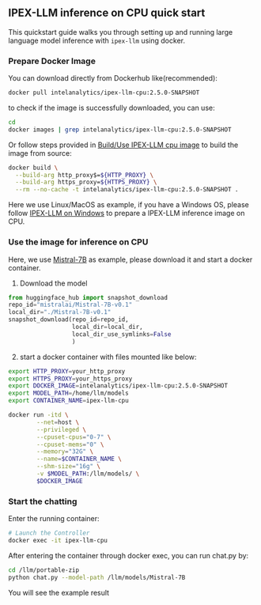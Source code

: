## IPEX-LLM inference on CPU quick start

This quickstart guide walks you through setting up and running large language model inference with `ipex-llm` using docker. 

### Prepare Docker Image

You can download directly from Dockerhub like(recommended):

```bash
docker pull intelanalytics/ipex-llm-cpu:2.5.0-SNAPSHOT
```
to check if the image is successfully downloaded, you can use:

```bash
cd 
docker images | grep intelanalytics/ipex-llm-cpu:2.5.0-SNAPSHOT
```

Or follow steps provided in [Build/Use IPEX-LLM cpu image](https://github.com/intel-analytics/ipex-llm/blob/main/docker/llm/README.md#ipex-llm-on-windows) to build the image from source:
```bash
docker build \
  --build-arg http_proxy$=${HTTP_PROXY} \
  --build-arg https_proxy=${HTTPS_PROXY} \
  --rm --no-cache -t intelanalytics/ipex-llm-cpu:2.5.0-SNAPSHOT .
```

Here we use Linux/MacOS as example, if you have a Windows OS, please follow [IPEX-LLM on Windows](https://github.com/intel-analytics/ipex-llm/blob/main/docker/llm/README.md#ipex-llm-on-windows) to prepare a IPEX-LLM inference image on CPU.

### Use the image for inference on CPU

Here, we use [Mistral-7B](https://huggingface.co/mistralai/Mistral-7B-v0.1) as example, please download it and start a docker container.

1. Download the model
``` python
from huggingface_hub import snapshot_download
repo_id="mistralai/Mistral-7B-v0.1"
local_dir="./Mistral-7B-v0.1"
snapshot_download(repo_id=repo_id,
                  local_dir=local_dir,
                  local_dir_use_symlinks=False
                  )
```

2. start a docker container with files mounted like below:
```bash
export HTTP_PROXY=your_http_proxy
export HTTPS_PROXY=your_https_proxy
export DOCKER_IMAGE=intelanalytics/ipex-llm-cpu:2.5.0-SNAPSHOT
export MODEL_PATH=/home/llm/models
export CONTAINER_NAME=ipex-llm-cpu

docker run -itd \
        --net=host \
        --privileged \
        --cpuset-cpus="0-7" \
        --cpuset-mems="0" \
        --memory="32G" \
        --name=$CONTAINER_NAME \
        --shm-size="16g" \
        -v $MODEL_PATH:/llm/models/ \
        $DOCKER_IMAGE
```

### Start the chatting

Enter the running container:

```bash
# Launch the Controller
docker exec -it ipex-llm-cpu 
```
After entering the container through docker exec, you can run chat.py by:
``` bash
cd /llm/portable-zip
python chat.py --model-path /llm/models/Mistral-7B
```

You will see the example result
